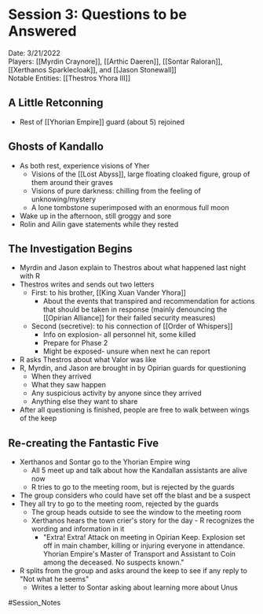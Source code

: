 # Session 3: Questions to be Answered

Date: 3/21/2022  
Players: [[Myrdin Craynore]], [[Arthic Daeren]], [[Sontar Raloran]], [[Xerthanos Sparklecloak]], and [[Jason Stonewall]]  
Notable Entities: [[Thestros Yhora III]]

## A Little Retconning
- Rest of [[Yhorian Empire]] guard (about 5) rejoined 

## Ghosts of Kandallo
- As both rest, experience visions of Yher
	- Visions of the [[Lost Abyss]], large floating cloaked figure, group of them around their graves
	- Visions of pure darkness: chilling from the feeling of unknowing/mystery
	- A lone tombstone superimposed with an enormous full moon
- Wake up in the afternoon, still groggy and sore
- Rolin and Ailin gave statements while they rested 

## The Investigation Begins
- Myrdin and Jason explain to Thestros about what happened last night with R
- Thestros writes and sends out two letters
	- First: to his brother, [[King Xuan Vander Yhora]]
		- About the events that transpired and recommendation for actions that should be taken in response (mainly denouncing the [[Opirian Alliance]] for their failed security measures)
	- Second (secretive): to his connection of [[Order of Whispers]] 
		- Info on explosion- all personnel hit, some killed
		- Prepare for Phase 2
		- Might be exposed- unsure when next he can report 
- R asks Thestros about what Valor was like
- R, Myrdin, and Jason are brought in by Opirian guards for questioning 
	- When they arrived
	- What they saw happen
	- Any suspicious activity by anyone since they arrived 
	- Anything else they want to share
- After all questioning is finished, people are free to walk between wings of the keep

## Re-creating the Fantastic Five
- Xerthanos and Sontar go to the Yhorian Empire wing 
	- All 5 meet up and talk about how the Kandallan assistants are alive now 
	- R tries to go to the meeting room, but is rejected by the guards
- The group considers who could have set off the blast and be a suspect 
- They all try to go to the meeting room, rejected by the guards
	- The group heads outside to see the window to the meeting room
	- Xerthanos hears the town crier's story for the day - R recognizes the wording and information in it
		- "Extra! Extra! Attack on meeting in Opirian Keep. Explosion set off in main chamber, killing or injuring everyone in attendance. Yhorian Empire's Master of Transport and Assistant to Coin among the deceased. No suspects known."
- R splits from the group and asks around the keep to see if any reply to "Not what he seems"
	- Writes a letter to Sontar asking about learning more about Unus

#Session_Notes